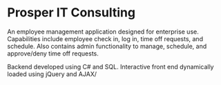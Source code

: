 # Prosper IT Consulting
An employee management application designed for enterprise use. Capabilities include employee check in, log in, time off requests, and schedule. Also contains admin functionality to manage, schedule, and approve/deny time off requests.

Backend developed using C# and SQL.
Interactive front end dynamically loaded using jQuery and AJAX/
